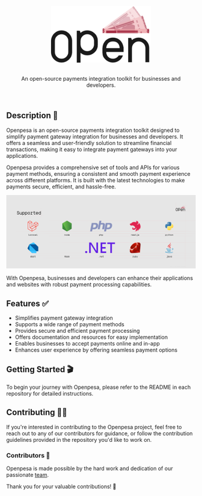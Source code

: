 <a href="https://github.com/openpesa">
  <div align="center">
    <picture>
      <source height="150px" media="(prefers-color-scheme: dark)" srcset="./profile/assets/img/brand/logo/brand.png">
      <img height="150px" alt="Openpesa" src="./profile/assets/img/brand/logo/brand-alt.png">
    </picture>
  </div>
</a>
<br>
<p align="center">An open-source payments integration toolkit for businesses and developers.</p><br>

## Description 📇

Openpesa is an open-source payments integration toolkit designed to simplify payment gateway integration for businesses and developers. It offers a seamless and user-friendly solution to streamline financial transactions, making it easy to integrate payment gateways into your applications.

Openpesa provides a comprehensive set of tools and APIs for various payment methods, ensuring a consistent and smooth payment experience across different platforms. It is built with the latest technologies to make payments secure, efficient, and hassle-free.

<p align="center">
  <picture alt="Credits to Jackson Makinda">
    <source media="(prefers-color-scheme: dark)" srcset="./profile/assets/img/banner/supported.png">
    <img alt="Openpesa Banner" src="./profile/assets/img/banner/supported-alt.png">
  </picture>
</p>

With Openpesa, businesses and developers can enhance their applications and websites with robust payment processing capabilities.

## Features ✅

- Simplifies payment gateway integration
- Supports a wide range of payment methods
- Provides secure and efficient payment processing
- Offers documentation and resources for easy implementation
- Enables businesses to accept payments online and in-app
- Enhances user experience by offering seamless payment options

## Getting Started 🎬

To begin your journey with Openpesa, please refer to the README in each repository for detailed instructions.

## Contributing 🤝🏽

If you're interested in contributing to the Openpesa project, feel free to reach out to any of our contributors for guidance, or follow the contribution guidelines provided in the repository you'd like to work on.

### Contributors 👥

Openpesa is made possible by the hard work and dedication of our passionate [team](https://github.com/orgs/openpesa/people).

Thank you for your valuable contributions! 🧡
